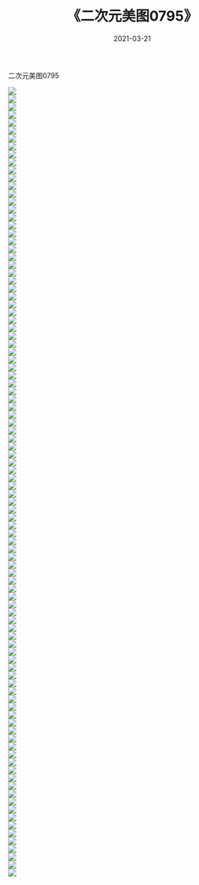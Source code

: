 ﻿---
layout: post
title:  《二次元美图0795》
date:   2021-03-21
img: http://imgx.orgx.ga/二次元/2021/二次元美图0795/000.jpg
categories: [美女, 清纯, 唯美]
---

二次元美图0795

 ![](http://imgx.orgx.ga/二次元/2021/二次元美图0795/001.png) <br>![](http://imgx.orgx.ga/二次元/2021/二次元美图0795/002.png) <br>![](http://imgx.orgx.ga/二次元/2021/二次元美图0795/003.png) <br>![](http://imgx.orgx.ga/二次元/2021/二次元美图0795/004.png) <br>![](http://imgx.orgx.ga/二次元/2021/二次元美图0795/005.png) <br>![](http://imgx.orgx.ga/二次元/2021/二次元美图0795/006.png) <br>![](http://imgx.orgx.ga/二次元/2021/二次元美图0795/007.png) <br>![](http://imgx.orgx.ga/二次元/2021/二次元美图0795/008.png) <br>![](http://imgx.orgx.ga/二次元/2021/二次元美图0795/009.png) <br>![](http://imgx.orgx.ga/二次元/2021/二次元美图0795/010.png) <br>![](http://imgx.orgx.ga/二次元/2021/二次元美图0795/011.png) <br>![](http://imgx.orgx.ga/二次元/2021/二次元美图0795/012.png) <br>![](http://imgx.orgx.ga/二次元/2021/二次元美图0795/013.png) <br>![](http://imgx.orgx.ga/二次元/2021/二次元美图0795/014.png) <br>![](http://imgx.orgx.ga/二次元/2021/二次元美图0795/015.png) <br>![](http://imgx.orgx.ga/二次元/2021/二次元美图0795/016.png) <br>![](http://imgx.orgx.ga/二次元/2021/二次元美图0795/017.png) <br>![](http://imgx.orgx.ga/二次元/2021/二次元美图0795/018.png) <br>![](http://imgx.orgx.ga/二次元/2021/二次元美图0795/019.png) <br>![](http://imgx.orgx.ga/二次元/2021/二次元美图0795/020.png) <br>![](http://imgx.orgx.ga/二次元/2021/二次元美图0795/021.png) <br>![](http://imgx.orgx.ga/二次元/2021/二次元美图0795/022.png) <br>![](http://imgx.orgx.ga/二次元/2021/二次元美图0795/023.png) <br>![](http://imgx.orgx.ga/二次元/2021/二次元美图0795/024.png) <br>![](http://imgx.orgx.ga/二次元/2021/二次元美图0795/025.png) <br>![](http://imgx.orgx.ga/二次元/2021/二次元美图0795/026.png) <br>![](http://imgx.orgx.ga/二次元/2021/二次元美图0795/027.png) <br>![](http://imgx.orgx.ga/二次元/2021/二次元美图0795/028.png) <br>![](http://imgx.orgx.ga/二次元/2021/二次元美图0795/029.png) <br>![](http://imgx.orgx.ga/二次元/2021/二次元美图0795/030.png) <br>![](http://imgx.orgx.ga/二次元/2021/二次元美图0795/031.png) <br>![](http://imgx.orgx.ga/二次元/2021/二次元美图0795/032.png) <br>![](http://imgx.orgx.ga/二次元/2021/二次元美图0795/033.png) <br>![](http://imgx.orgx.ga/二次元/2021/二次元美图0795/034.png) <br>![](http://imgx.orgx.ga/二次元/2021/二次元美图0795/035.png) <br>![](http://imgx.orgx.ga/二次元/2021/二次元美图0795/036.png) <br>![](http://imgx.orgx.ga/二次元/2021/二次元美图0795/037.png) <br>![](http://imgx.orgx.ga/二次元/2021/二次元美图0795/038.png) <br>![](http://imgx.orgx.ga/二次元/2021/二次元美图0795/039.png) <br>![](http://imgx.orgx.ga/二次元/2021/二次元美图0795/040.png) <br>![](http://imgx.orgx.ga/二次元/2021/二次元美图0795/041.png) <br>![](http://imgx.orgx.ga/二次元/2021/二次元美图0795/042.png) <br>![](http://imgx.orgx.ga/二次元/2021/二次元美图0795/043.png) <br>![](http://imgx.orgx.ga/二次元/2021/二次元美图0795/044.png) <br>![](http://imgx.orgx.ga/二次元/2021/二次元美图0795/045.png) <br>![](http://imgx.orgx.ga/二次元/2021/二次元美图0795/046.png) <br>![](http://imgx.orgx.ga/二次元/2021/二次元美图0795/047.png) <br>![](http://imgx.orgx.ga/二次元/2021/二次元美图0795/048.png) <br>![](http://imgx.orgx.ga/二次元/2021/二次元美图0795/049.png) <br>![](http://imgx.orgx.ga/二次元/2021/二次元美图0795/050.png) <br>![](http://imgx.orgx.ga/二次元/2021/二次元美图0795/051.png) <br>![](http://imgx.orgx.ga/二次元/2021/二次元美图0795/052.png) <br>![](http://imgx.orgx.ga/二次元/2021/二次元美图0795/053.png) <br>![](http://imgx.orgx.ga/二次元/2021/二次元美图0795/054.png) <br>![](http://imgx.orgx.ga/二次元/2021/二次元美图0795/055.png) <br>![](http://imgx.orgx.ga/二次元/2021/二次元美图0795/056.png) <br>![](http://imgx.orgx.ga/二次元/2021/二次元美图0795/057.png) <br>![](http://imgx.orgx.ga/二次元/2021/二次元美图0795/058.png) <br>![](http://imgx.orgx.ga/二次元/2021/二次元美图0795/059.png) <br>![](http://imgx.orgx.ga/二次元/2021/二次元美图0795/060.png) <br>![](http://imgx.orgx.ga/二次元/2021/二次元美图0795/061.png) <br>![](http://imgx.orgx.ga/二次元/2021/二次元美图0795/062.png) <br>![](http://imgx.orgx.ga/二次元/2021/二次元美图0795/063.png) <br>![](http://imgx.orgx.ga/二次元/2021/二次元美图0795/064.png) <br>![](http://imgx.orgx.ga/二次元/2021/二次元美图0795/065.png) <br>![](http://imgx.orgx.ga/二次元/2021/二次元美图0795/066.png) <br>![](http://imgx.orgx.ga/二次元/2021/二次元美图0795/067.png) <br>![](http://imgx.orgx.ga/二次元/2021/二次元美图0795/068.png) <br>![](http://imgx.orgx.ga/二次元/2021/二次元美图0795/069.png) <br>![](http://imgx.orgx.ga/二次元/2021/二次元美图0795/070.png) <br>![](http://imgx.orgx.ga/二次元/2021/二次元美图0795/071.png) <br>![](http://imgx.orgx.ga/二次元/2021/二次元美图0795/072.png) <br>![](http://imgx.orgx.ga/二次元/2021/二次元美图0795/073.png) <br>![](http://imgx.orgx.ga/二次元/2021/二次元美图0795/074.png) <br>![](http://imgx.orgx.ga/二次元/2021/二次元美图0795/075.png) <br>![](http://imgx.orgx.ga/二次元/2021/二次元美图0795/076.png) <br>![](http://imgx.orgx.ga/二次元/2021/二次元美图0795/077.png) <br>![](http://imgx.orgx.ga/二次元/2021/二次元美图0795/078.png) <br>![](http://imgx.orgx.ga/二次元/2021/二次元美图0795/079.png) <br>![](http://imgx.orgx.ga/二次元/2021/二次元美图0795/080.png) <br>![](http://imgx.orgx.ga/二次元/2021/二次元美图0795/081.png) <br>![](http://imgx.orgx.ga/二次元/2021/二次元美图0795/082.png) <br>![](http://imgx.orgx.ga/二次元/2021/二次元美图0795/083.png) <br>![](http://imgx.orgx.ga/二次元/2021/二次元美图0795/084.png) <br>![](http://imgx.orgx.ga/二次元/2021/二次元美图0795/085.png) <br>![](http://imgx.orgx.ga/二次元/2021/二次元美图0795/086.png) <br>![](http://imgx.orgx.ga/二次元/2021/二次元美图0795/087.png) <br>![](http://imgx.orgx.ga/二次元/2021/二次元美图0795/088.png) <br>![](http://imgx.orgx.ga/二次元/2021/二次元美图0795/089.png) <br>![](http://imgx.orgx.ga/二次元/2021/二次元美图0795/090.png) <br>![](http://imgx.orgx.ga/二次元/2021/二次元美图0795/091.png) <br>![](http://imgx.orgx.ga/二次元/2021/二次元美图0795/092.png) <br>![](http://imgx.orgx.ga/二次元/2021/二次元美图0795/093.png) <br>![](http://imgx.orgx.ga/二次元/2021/二次元美图0795/094.png) <br>![](http://imgx.orgx.ga/二次元/2021/二次元美图0795/095.png) <br>![](http://imgx.orgx.ga/二次元/2021/二次元美图0795/096.png) <br>![](http://imgx.orgx.ga/二次元/2021/二次元美图0795/097.png) <br>![](http://imgx.orgx.ga/二次元/2021/二次元美图0795/098.png) <br>![](http://imgx.orgx.ga/二次元/2021/二次元美图0795/099.png) <br>![](http://imgx.orgx.ga/二次元/2021/二次元美图0795/100.png) <br>